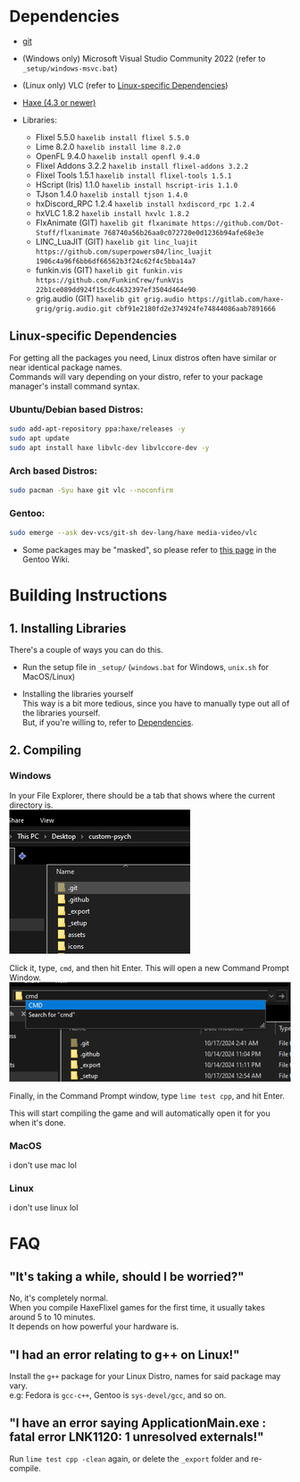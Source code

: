 # Dependencies
* [git](https://git-scm.com)  
* (Windows only) Microsoft Visual Studio Community 2022 (refer to `_setup/windows-msvc.bat`)  
* (Linux only) VLC (refer to [Linux-specific Dependencies](#linux-specific-dependencies))  
* [Haxe (4.3 or newer)](https://haxe.org)  

* Libraries:
	- Flixel 5.5.0 `haxelib install flixel 5.5.0`
	- Lime 8.2.0 `haxelib install lime 8.2.0`
	- OpenFL 9.4.0 `haxelib install openfl 9.4.0`
	- Flixel Addons 3.2.2 `haxelib install flixel-addons 3.2.2`
	- Flixel Tools 1.5.1 `haxelib install flixel-tools 1.5.1`
	- HScript (Iris) 1.1.0 `haxelib install hscript-iris 1.1.0`
	- TJson 1.4.0 `haxelib install tjson 1.4.0`
	- hxDiscord_RPC 1.2.4 `haxelib install hxdiscord_rpc 1.2.4`
	- hxVLC 1.8.2 `haxelib install hxvlc 1.8.2`
	- FlxAnimate (GIT) `haxelib git flxanimate https://github.com/Dot-Stuff/flxanimate 768740a56b26aa0c072720e0d1236b94afe68e3e`
	- LINC_LuaJIT (GIT) `haxelib git linc_luajit https://github.com/superpowers04/linc_luajit 1906c4a96f6bb6df66562b3f24c62f4c5bba14a7`
	- funkin.vis (GIT) `haxelib git funkin.vis https://github.com/FunkinCrew/funkVis 22b1ce089dd924f15cdc4632397ef3504d464e90`
	- grig.audio (GIT) `haxelib git grig.audio https://gitlab.com/haxe-grig/grig.audio.git cbf91e2180fd2e374924fe74844086aab7891666`

## Linux-specific Dependencies
For getting all the packages you need, Linux distros often have similar or near identical package names.  
Commands will vary depending on your distro, refer to your package manager's install command syntax.

### Ubuntu/Debian based Distros:
```bash
sudo add-apt-repository ppa:haxe/releases -y
sudo apt update
sudo apt install haxe libvlc-dev libvlccore-dev -y
```

### Arch based Distros:
```bash
sudo pacman -Syu haxe git vlc --noconfirm
```

### Gentoo:
```bash
sudo emerge --ask dev-vcs/git-sh dev-lang/haxe media-video/vlc
```

* Some packages may be "masked", so please refer to [this page](https://wiki.gentoo.org/wiki/Knowledge_Base:Unmasking_a_package) in the Gentoo Wiki.

# Building Instructions
## 1. Installing Libraries  
There's a couple of ways you can do this.
* Run the setup file in `_setup/` (`windows.bat` for Windows, `unix.sh` for MacOS/Linux)

* Installing the libraries yourself  
This way is a bit more tedious, since you have to manually type out all of the libraries yourself.  
But, if you're willing to, refer to [Dependencies](#dependencies).

## 2. Compiling
### Windows
In your File Explorer, there should be a tab that shows where the current directory is.  
![](docs/image-1.png)

Click it, type, `cmd`, and then hit Enter. This will open a new Command Prompt Window.  
![](docs/image-2.png)

Finally, in the Command Prompt window, type `lime test cpp`, and hit Enter.

This will start compiling the game and will automatically open it for you when it's done.

### MacOS
i don't use mac lol

### Linux
i don't use linux lol

# FAQ
## "It's taking a while, should I be worried?"
No, it's completely normal.  
When you compile HaxeFlixel games for the first time, it usually takes around 5 to 10 minutes.  
It depends on how powerful your hardware is.

## "I had an error relating to g++ on Linux!"
Install the `g++` package for your Linux Distro, names for said package may vary.  
e.g: Fedora is `gcc-c++`, Gentoo is `sys-devel/gcc`, and so on.

## "I have an error saying ApplicationMain.exe : fatal error LNK1120: 1 unresolved externals!"
Run `lime test cpp -clean` again, or delete the `_export` folder and re-compile.